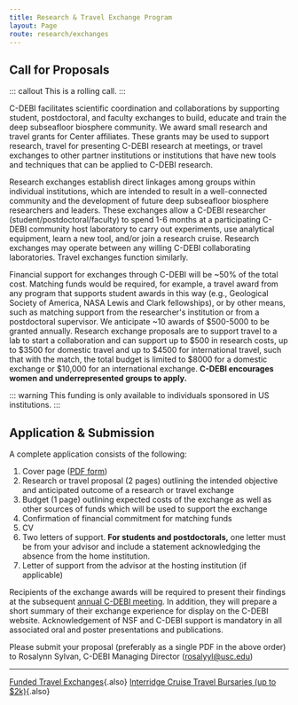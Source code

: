 ```yaml
---
title: Research & Travel Exchange Program
layout: Page
route: research/exchanges
---
```


## Call for Proposals

::: callout
This is a rolling call.
:::

C-DEBI facilitates scientific coordination and collaborations by supporting student, postdoctoral, and faculty exchanges to build, educate and train the deep subseafloor biosphere community. We award small research and travel grants for Center affiliates. These grants may be used to support research, travel for presenting C-DEBI research at meetings, or travel exchanges to other partner institutions or institutions that have new tools and techniques that can be applied to C-DEBI research.

Research exchanges establish direct linkages among groups within individual institutions, which are intended to result in a well-connected community and the development of future deep subseafloor biosphere researchers and leaders. These exchanges allow a C-DEBI researcher (student/postdoctoral/faculty) to spend 1-6 months at a participating C-DEBI community host laboratory to carry out experiments, use analytical equipment, learn a new tool, and/or join a research cruise. Research exchanges may operate between any willing C-DEBI collaborating laboratories. Travel exchanges function similarly.

Financial support for exchanges through C-DEBI will be ~50% of the total cost. Matching funds would be required, for example, a travel award from any program that supports student awards in this way (e.g., Geological Society of America, NASA Lewis and Clark fellowships), or by other means, such as matching support from the researcher's institution or from a postdoctoral supervisor. We anticipate ~10 awards of $500-5000 to be granted annually. Research exchange proposals are to support travel to a lab to start a collaboration and can support up to $500 in research costs, up to $3500 for domestic travel and up to $4500 for international travel, such that with the match, the total budget is limited to $8000 for a domestic exchange or $10,000 for an international exchange. **C-DEBI encourages women and underrepresented groups to apply.**

::: warning
This funding is only available to individuals sponsored in US institutions.
:::

## Application & Submission

A complete application consists of the following:

1.  Cover page ([PDF form](http://www.darkenergybiosphere.org/wp-content/uploads/docs/C-DEBIexchange_coverpage.pdf))
2.  Research or travel proposal (2 pages) outlining the intended objective and anticipated outcome of a research or travel exchange
3.  Budget (1 page) outlining expected costs of the exchange as well as other sources of funds which will be used to support the exchange
4.  Confirmation of financial commitment for matching funds
5.  CV
6.  Two letters of support. **For students and postdoctorals,** one letter must be from your advisor and include a statement acknowledging the absence from the home institution.
7.  Letter of support from the advisor at the hosting institution (if applicable)

Recipients of the exchange awards will be required to present their findings at the subsequent [annual C-DEBI meeting](../community/meetings-workshops.md). In addition, they will prepare a short summary of their exchange experience for display on the C-DEBI website. Acknowledgement of NSF and C-DEBI support is mandatory in all associated oral and poster presentations and publications.

Please submit your proposal (preferably as a single PDF in the above order) to Rosalynn Sylvan, C-DEBI Managing Director ([rosalyyl@usc.edu](mailto:rosalyyl@usc.edu))

---
[Funded Travel Exchanges](http://www.darkenergybiosphere.org/research-activities/funded-projects/funded-exchanges/){.also}
[Interridge Cruise Travel Bursaries (up to $2k)](http://www.interridge.org/cruisebursary){.also}
